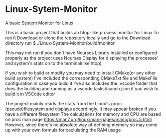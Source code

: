 # Linux-Sytem-Monitor
A basic System Monitor for Linux

This is a basic project that builds an htop-like process monitor for Linux
To run it Download or clone the repository locally and go to the Download directory
run
$ ./Linux-System-Monitor/build/monitor

This may not run if you don't have Ncurses Library installed or configured properly as the project uses Ncurses Display for displaying the processes' and system's stats on to the terminal(like htop)

If you wish to build or modify you may need to install CMake(or any other build system)
I've included the corresponding CMakeTxt file and MakeFile configuration in case you build it
I've also included the .vscode folder that does the building and running as a vscode tasks/launch.json if you wish to build it in VSCode editor

The project mainly reads the stats from the Linux's /proc (pseudo)filesystem and displays accordingly. It may appear broken if you have a different filesystem 
The calculations for memory and CPU are based on proc man page https://man7.org/linux/man-pages/man5/proc.5.html
However, since there's no absolute way of defining memory so may come up with your own formula for caclulating the RAM usage

